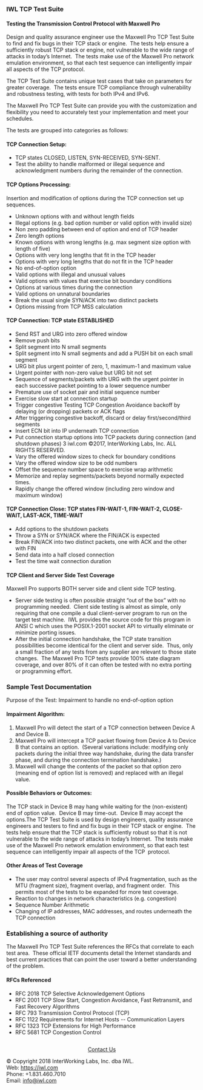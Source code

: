 ### IWL TCP Test Suite
#### Testing the Transmission Control Protocol with Maxwell Pro
Design and quality assurance engineer use the Maxwell Pro TCP Test Suite to
find and fix bugs in their TCP stack or engine.  The tests help ensure a sufficiently
robust TCP stack or engine, not vulnerable to the wide range of attacks in today’s
Internet.  The tests make use of the Maxwell Pro network emulation environment,
so that each test sequence can intelligently impair all aspects of the TCP
protocol.

The TCP Test Suite contains unique test cases that take on parameters for
greater coverage.  The tests ensure TCP compliance through vulnerability and
robustness testing, with tests for both IPv4 and IPv6.

The Maxwell Pro TCP Test Suite can provide you with the customization and
flexibility you need to accurately test your implementation and meet your
schedules.

The tests are grouped into categories as follows:

#### TCP Connection Setup:
* TCP states CLOSED, LISTEN, SYN-RECEIVED, SYN-SENT.
* Test the ability to handle malformed or illegal sequence and acknowledgment numbers during
the remainder of the connection.
#### TCP Options Processing:
Insertion and modification of options during the TCP connection set up
sequences.
* Unknown options with and without length fields
* Illegal options (e.g. bad option number or valid option with invalid size)
* Non zero padding between end of option and end of TCP header
* Zero length options
* Known options with wrong lengths (e.g. max segment size option with length of five)
* Options with very long lengths that fit in the TCP header
* Options with very long lengths that do not fit in the TCP header
* No end-of-option option
* Valid options with illegal and unusual values
* Valid options with values that exercise bit boundary conditions
* Options at various times during the connection
* Valid options on unnatural boundaries
* Break the usual single SYN/ACK into two distinct packets
* Options missing from TCP MSS calculation
#### TCP Connection: TCP state ESTABLISHED
* Send RST and URG into zero offered window
* Remove push bits
* Split segment into N small segments
* Split segment into N small segments and add a PUSH bit on each small segment
* URG bit plus urgent pointer of zero, 1, maximum-1 and maximum value
* Urgent pointer with non-zero value but URG bit not set
* Sequence of segments/packets with URG with the urgent pointer in each successive packet
pointing to a lower sequence number
* Premature use of socket pair and initial sequence number
* Exercise slow start at connection startup
* Trigger congestive Testing TCP Congestion Avoidance backoff by delaying (or dropping)
packets or ACK flags
* After triggering congestive backoff, discard or delay first/second/third segments
* Insert ECN bit into IP underneath TCP connection
* Put connection startup options into TCP packets during connection (and shutdown phases)
3 iwl.com ©2017, InterWorking Labs, Inc. ALL RIGHTS RESERVED.
* Vary the offered window sizes to check for boundary conditions
* Vary the offered window size to be odd numbers
* Offset the sequence number space to exercise wrap arithmetic
* Memorize and replay segments/packets beyond normally expected times.
* Rapidly change the offered window (including zero window and maximum window)
#### TCP Connection Close: TCP states FIN-WAIT-1, FIN-WAIT-2, CLOSE-WAIT, LAST-ACK, TIME-WAIT
* Add options to the shutdown packets
* Throw a SYN or SYN/ACK where the FIN/ACK is expected
* Break FIN/ACK into two distinct packets, one with ACK and the other with FIN
* Send data into a half closed connection
* Test the time wait connection duration
####  TCP Client and Server Side Test Coverage
Maxwell Pro supports BOTH server side and client side TCP testing.
* Server side testing is often possible straight “out of the box” with no programming needed. 
Client side testing is almost as simple, only requiring that one compile a dual client-server
program to run on the target test machine.  IWL provides the source code for this program
in ANSI C which uses the POSIX.1-2001 socket API to virtually eliminate or minimize porting
issues.
* After the initial connection handshake, the TCP state transition possibilities become identical
for the client and server side.  Thus, only a small fraction of any tests from any supplier are
relevant to those state changes.  The Maxwell Pro TCP tests provide 100% state diagram
coverage, and over 80% of it can often be tested with no extra porting or programming effort.
### Sample Test Documentation
Purpose of the Test: Impairment to handle no end-of-option option
####  Impairment Algorithm:
1. Maxwell Pro will detect the start of a TCP connection between Device A and Device B.
2. Maxwell Pro will intercept a TCP packet flowing from Device A to Device B that contains
an option.  (Several variations include: modifying only packets during the initial three way
handshake, during the data transfer phase, and during the connection termination handshake.)
3. Maxwell will change the contents of the packet so that option zero (meaning end of option list is
removed) and replaced with an illegal value.
#### Possible Behaviors or Outcomes:
The TCP stack in Device B may hang while waiting for the (non-existent) end of
option value.  Device B may time-out.  Device B may accept the options.The TCP
Test Suite is used by design engineers, quality assurance engineers and testers
to find and fix bugs in their TCP stack or engine.  The tests help ensure that
the TCP stack is sufficiently robust so that it is not vulnerable to the wide range
of attacks in today’s Internet.  The tests make use of the Maxwell Pro network
emulation environment, so that each test sequence can intelligently impair all
aspects of the TCP  protocol.  
#### Other Areas of Test Coverage
* The user may control several aspects of IPv4 fragmentation, such as the MTU (fragment size),
fragment overlap, and fragment order.  This permits most of the tests to be expanded for more
test coverage.
* Reaction to changes in network characteristics (e.g. congestion)
* Sequence Number Arithmetic
* Changing of IP addresses, MAC addresses, and routes underneath the TCP connection
### Establishing a source of authority
The Maxwell Pro TCP Test Suite references the RFCs that correlate to each test
area.  These official IETF documents detail the Internet standards and best
current practices that can point the user toward a better understanding of the
problem.
#### RFCs Referenced
* RFC 2018 TCP Selective Acknowledgement Options
* RFC 2001 TCP Slow Start, Congestion Avoidance, Fast Retransmit, and Fast Recovery
Algorithms
* RFC 793 Transmission Control Protocol (TCP)
* RFC 1122 Requirements for Internet Hosts -- Communication Layers
* RFC 1323 TCP Extensions for High Performance
* RFC 5681 TCP Congestion Control

<p style="margin-top:2em;text-align:center;"><a href="/company/contact" class="btn btn-danger">Contact Us</a></p>

© Copyright 2018 InterWorking Labs, Inc. dba IWL. <br> 
Web: https://iwl.com <br> 
Phone: +1.831.460.7010 <br> 
Email: info@iwl.com